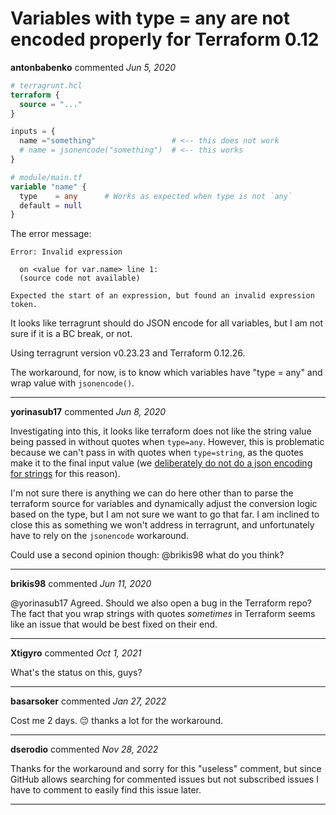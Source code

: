 # Variables with type = any are not encoded properly for Terraform 0.12

**antonbabenko** commented *Jun 5, 2020*

```terraform
# terragrunt.hcl
terraform {
  source = "..."
}

inputs = {
  name ="something"                 # <-- this does not work
  # name = jsonencode("something")  # <-- this works
}
```

```terraform
# module/main.tf
variable "name" {
  type    = any      # Works as expected when type is not `any`
  default = null
}
```

The error message:

```
Error: Invalid expression

  on <value for var.name> line 1:
  (source code not available)

Expected the start of an expression, but found an invalid expression token.
```

It looks like terragrunt should do JSON encode for all variables, but I am not sure if it is a BC break, or not.

Using terragrunt version v0.23.23 and Terraform 0.12.26.

The workaround, for now, is to know which variables have "type = any" and wrap value with `jsonencode()`.
<br />
***


**yorinasub17** commented *Jun 8, 2020*

Investigating into this, it looks like terraform does not like the string value being passed in without quotes when `type=any`. However, this is problematic because we can't pass in with quotes when `type=string`, as the quotes make it to the final input value (we [deliberately do not do a json encoding for strings](https://github.com/gruntwork-io/terragrunt/blob/master/cli/args.go#L366) for this reason).

I'm not sure there is anything we can do here other than to parse the terraform source for variables and dynamically adjust the conversion logic based on the type, but I am not sure we want to go that far. I am inclined to close this as something we won't address in terragrunt, and unfortunately have to rely on the `jsonencode` workaround.

Could use a second opinion though: @brikis98 what do you think?
***

**brikis98** commented *Jun 11, 2020*

@yorinasub17 Agreed. Should we also open a bug in the Terraform repo? The fact that you wrap strings with quotes _sometimes_ in Terraform seems like an issue that would be best fixed on their end.
***

**Xtigyro** commented *Oct 1, 2021*

What's the status on this, guys?
***

**basarsoker** commented *Jan 27, 2022*

Cost me 2 days. 😔 thanks a lot for the workaround.
***

**dserodio** commented *Nov 28, 2022*

Thanks for the workaround and sorry for this "useless" comment, but since GitHub allows searching for commented issues but not subscribed issues I have to comment to easily find this issue later.
***

